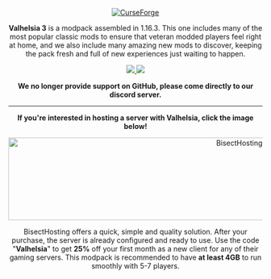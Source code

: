 <p align="center">
  <a href="https://www.curseforge.com/minecraft/modpacks/valhelsia-3">
    <img border="0" alt="CurseForge" src="https://zupimages.net/up/20/53/90kl.png">
  </a>
</p>

<p align="center">
<strong>Valhelsia 3</strong> is a modpack assembled in 1.16.3. This one includes many of the most popular classic mods to ensure that veteran modded players feel right at home, and   we also include many amazing new mods to discover, keeping the pack fresh and full of new experiences just waiting to happen.
</p>

<p align="center">
  <a href="https://valhelsia.net/discord">
    <img src="https://img.shields.io/discord/396333981601234944?color=1b1b1b&label=Discord&logo=Discord&style=plastic">
  </a>
  <a href="https://twitter.com/valhelsia">
    <img src="https://img.shields.io/twitter/follow/valhelsia?color=1b1b1b&label=Twitter&logo=twitter&style=plastic">
  </a>
</p>

<p align="center">
  <strong>We no longer provide support on GitHub, please come directly to our discord server.</strong>
</p>

------------------------------

<p align="center">
  <strong>If you're interested in hosting a server with Valhelsia, click the image below!</strong>
</p>

<p align="center">
  <a href="https://bisecthosting.com/Valhelsia">
    <img border="0" alt="BisectHosting" src="https://zupimages.net/up/20/45/qo6j.png" width="900" height="164">
  </a>
</p>                                                                                                                                             

<p align="center">
BisectHosting offers a quick, simple and quality solution. After your purchase, the server is already configured and ready to use.                 
Use the code "<strong>Valhelsia</strong>" to get <strong>25%</strong> off your first month as a new client for any of their gaming servers.                                                                         
This modpack is recommended to have <strong>at least 4GB</strong> to run smoothly with 5-7 players.
</p>
